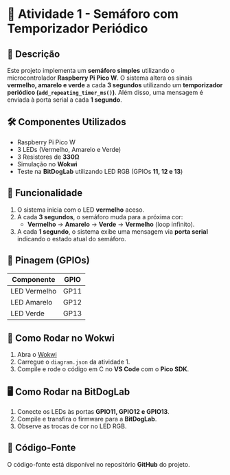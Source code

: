 # 🚦 Atividade 1 - Semáforo com Temporizador Periódico

## 📌 Descrição
Este projeto implementa um **semáforo simples** utilizando o microcontrolador **Raspberry Pi Pico W**. O sistema altera os sinais **vermelho, amarelo e verde** a cada **3 segundos** utilizando um **temporizador periódico (`add_repeating_timer_ms()`)**. Além disso, uma mensagem é enviada à porta serial a cada **1 segundo**.

## 🛠 Componentes Utilizados
- Raspberry Pi Pico W
- 3 LEDs (Vermelho, Amarelo e Verde)
- 3 Resistores de **330Ω**
- Simulação no **Wokwi**
- Teste na **BitDogLab** utilizando LED RGB (GPIOs **11, 12 e 13**)

## 🎯 Funcionalidade
1. O sistema inicia com o LED **vermelho** aceso.
2. A cada **3 segundos**, o semáforo muda para a próxima cor:
   - **Vermelho** → **Amarelo** → **Verde** → **Vermelho** (loop infinito).
3. A cada **1 segundo**, o sistema exibe uma mensagem via **porta serial** indicando o estado atual do semáforo.

## 📌 Pinagem (GPIOs)
| Componente | GPIO |
|------------|------|
| LED Vermelho | GP11 |
| LED Amarelo  | GP12 |
| LED Verde    | GP13 |

## 🚀 Como Rodar no Wokwi
1. Abra o [Wokwi](https://wokwi.com/)
2. Carregue o `diagram.json` da atividade 1.
3. Compile e rode o código em C no **VS Code** com o **Pico SDK**.

## 🖥️ Como Rodar na BitDogLab
1. Conecte os LEDs às portas **GPIO11, GPIO12 e GPIO13**.
2. Compile e transfira o firmware para a **BitDogLab**.
3. Observe as trocas de cor no LED RGB.

## 📜 Código-Fonte
O código-fonte está disponível no repositório **GitHub** do projeto.
